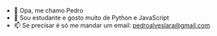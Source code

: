 - 👋 Opa, me chamo Pedro
- 👀 Sou estudante e gosto muito de Python e JavaScript
- 📫 Se precisar é só me mandar um email: pedroalveslara@gmail.com

<!---
PedroLaraa/PedroLaraa is a ✨ special ✨ repository because its `README.md` (this file) appears on your GitHub profile.
You can click the Preview link to take a look at your changes.
--->
